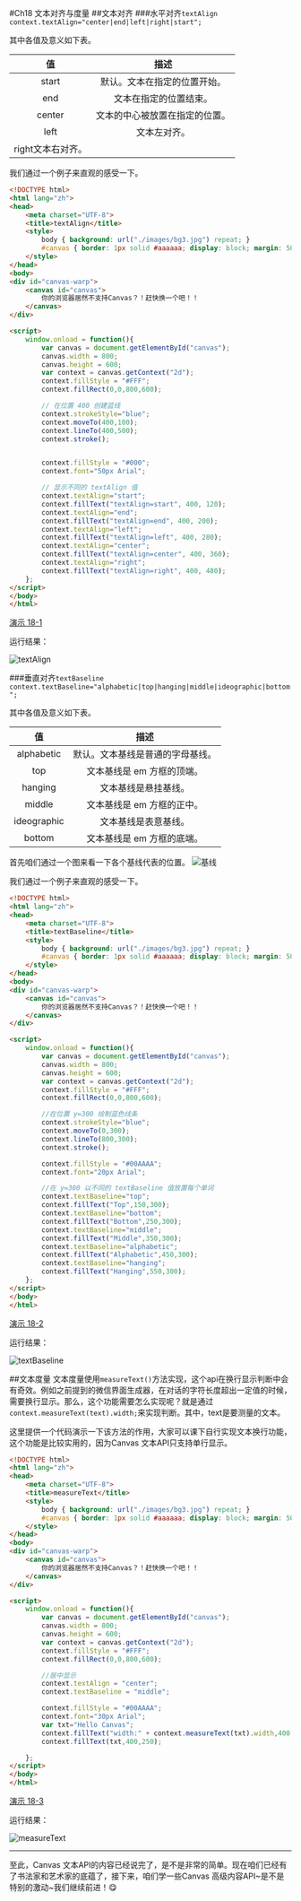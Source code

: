 #Ch18 文本对齐与度量
##文本对齐
###水平对齐`textAlign`
`context.textAlign="center|end|left|right|start";`

其中各值及意义如下表。

|值|描述|
|:--:|:--:|
|start|默认。文本在指定的位置开始。|
|end|文本在指定的位置结束。|
|center|文本的中心被放置在指定的位置。|
|left|文本左对齐。|
|right文本右对齐。|

我们通过一个例子来直观的感受一下。

```HTML
<!DOCTYPE html>
<html lang="zh">
<head>
    <meta charset="UTF-8">
    <title>textAlign</title>
    <style>
        body { background: url("./images/bg3.jpg") repeat; }
        #canvas { border: 1px solid #aaaaaa; display: block; margin: 50px auto; }
    </style>
</head>
<body>
<div id="canvas-warp">
    <canvas id="canvas">
        你的浏览器居然不支持Canvas？！赶快换一个吧！！
    </canvas>
</div>

<script>
    window.onload = function(){
        var canvas = document.getElementById("canvas");
        canvas.width = 800;
        canvas.height = 600;
        var context = canvas.getContext("2d");
        context.fillStyle = "#FFF";
        context.fillRect(0,0,800,600);

        // 在位置 400 创建蓝线
        context.strokeStyle="blue";
        context.moveTo(400,100);
        context.lineTo(400,500);
        context.stroke();


        context.fillStyle = "#000";
        context.font="50px Arial";

        // 显示不同的 textAlign 值
        context.textAlign="start";
        context.fillText("textAlign=start", 400, 120);
        context.textAlign="end";
        context.fillText("textAlign=end", 400, 200);
        context.textAlign="left";
        context.fillText("textAlign=left", 400, 280);
        context.textAlign="center";
        context.fillText("textAlign=center", 400, 360);
        context.textAlign="right";
        context.fillText("textAlign=right", 400, 480);
    };
</script>
</body>
</html>
```

[演示 18-1](http://airingursb.github.io/canvas/Canvas/18/18-1.html)

运行结果：

![textAlign](http://7xkcl8.com1.z0.glb.clouddn.com/edu18-1.png-html.jpg)

###垂直对齐`textBaseline`
`context.textBaseline="alphabetic|top|hanging|middle|ideographic|bottom";`

其中各值及意义如下表。

|值|描述|
|:--:|:--:|
|alphabetic|默认。文本基线是普通的字母基线。|
|top|文本基线是 em 方框的顶端。|
|hanging|文本基线是悬挂基线。|
|middle|文本基线是 em 方框的正中。|
|ideographic|文本基线是表意基线。|
|bottom|文本基线是 em 方框的底端。|

首先咱们通过一个图来看一下各个基线代表的位置。
![基线](http://7xkcl8.com1.z0.glb.clouddn.com/edu18-2.gif)

我们通过一个例子来直观的感受一下。

```HTML
<!DOCTYPE html>
<html lang="zh">
<head>
    <meta charset="UTF-8">
    <title>textBaseline</title>
    <style>
        body { background: url("./images/bg3.jpg") repeat; }
        #canvas { border: 1px solid #aaaaaa; display: block; margin: 50px auto; }
    </style>
</head>
<body>
<div id="canvas-warp">
    <canvas id="canvas">
        你的浏览器居然不支持Canvas？！赶快换一个吧！！
    </canvas>
</div>

<script>
    window.onload = function(){
        var canvas = document.getElementById("canvas");
        canvas.width = 800;
        canvas.height = 600;
        var context = canvas.getContext("2d");
        context.fillStyle = "#FFF";
        context.fillRect(0,0,800,600);

        //在位置 y=300 绘制蓝色线条
        context.strokeStyle="blue";
        context.moveTo(0,300);
        context.lineTo(800,300);
        context.stroke();

        context.fillStyle = "#00AAAA";
        context.font="20px Arial";

        //在 y=300 以不同的 textBaseline 值放置每个单词
        context.textBaseline="top";
        context.fillText("Top",150,300);
        context.textBaseline="bottom";
        context.fillText("Bottom",250,300);
        context.textBaseline="middle";
        context.fillText("Middle",350,300);
        context.textBaseline="alphabetic";
        context.fillText("Alphabetic",450,300);
        context.textBaseline="hanging";
        context.fillText("Hanging",550,300);
    };
</script>
</body>
</html>
```

[演示 18-2](http://airingursb.github.io/canvas/Canvas/18/18-2.html)

运行结果：

![textBaseline](http://7xkcl8.com1.z0.glb.clouddn.com/edu18-3.png-html.jpg)

##文本度量
文本度量使用`measureText()`方法实现，这个api在换行显示判断中会有奇效。例如之前提到的微信界面生成器，在对话的字符长度超出一定值的时候，需要换行显示。那么，这个功能需要怎么实现呢？就是通过`context.measureText(text).width;`来实现判断。其中，text是要测量的文本。

这里提供一个代码演示一下该方法的作用，大家可以课下自行实现文本换行功能，这个功能是比较实用的，因为Canvas 文本API只支持单行显示。

```HTML
<!DOCTYPE html>
<html lang="zh">
<head>
    <meta charset="UTF-8">
    <title>measureText</title>
    <style>
        body { background: url("./images/bg3.jpg") repeat; }
        #canvas { border: 1px solid #aaaaaa; display: block; margin: 50px auto; }
    </style>
</head>
<body>
<div id="canvas-warp">
    <canvas id="canvas">
        你的浏览器居然不支持Canvas？！赶快换一个吧！！
    </canvas>
</div>

<script>
    window.onload = function(){
        var canvas = document.getElementById("canvas");
        canvas.width = 800;
        canvas.height = 600;
        var context = canvas.getContext("2d");
        context.fillStyle = "#FFF";
        context.fillRect(0,0,800,600);

        //居中显示
        context.textAlign = "center";
        context.textBaseline = "middle";

        context.fillStyle = "#00AAAA";
        context.font="30px Arial";
        var txt="Hello Canvas";
        context.fillText("width:" + context.measureText(txt).width,400,300);
        context.fillText(txt,400,250);

    };
</script>
</body>
</html>
```

[演示 18-3](http://airingursb.github.io/canvas/Canvas/18/18-3.html)

运行结果：

![measureText](http://7xkcl8.com1.z0.glb.clouddn.com/edu18-4.png-html.jpg)

***
至此，Canvas 文本API的内容已经说完了，是不是非常的简单。现在咱们已经有了书法家和艺术家的底蕴了，接下来，咱们学一些Canvas 高级内容API~是不是特别的激动~我们继续前进！😋


